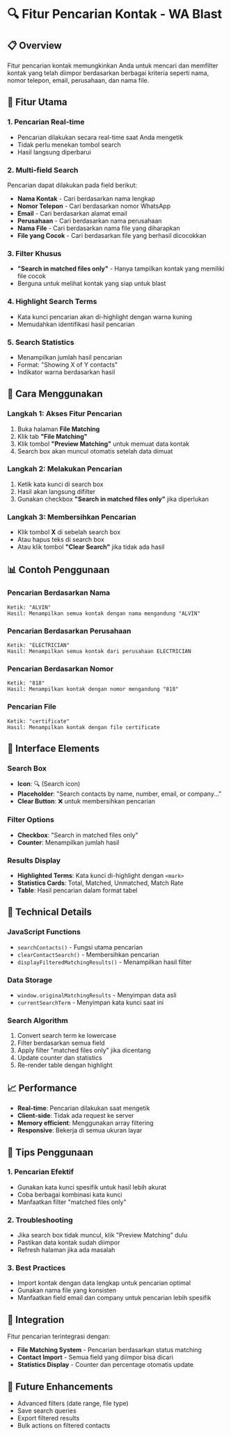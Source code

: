# 🔍 Fitur Pencarian Kontak - WA Blast

## 📋 Overview
Fitur pencarian kontak memungkinkan Anda untuk mencari dan memfilter kontak yang telah diimpor berdasarkan berbagai kriteria seperti nama, nomor telepon, email, perusahaan, dan nama file.

## 🎯 Fitur Utama

### 1. **Pencarian Real-time**
- Pencarian dilakukan secara real-time saat Anda mengetik
- Tidak perlu menekan tombol search
- Hasil langsung diperbarui

### 2. **Multi-field Search**
Pencarian dapat dilakukan pada field berikut:
- **Nama Kontak** - Cari berdasarkan nama lengkap
- **Nomor Telepon** - Cari berdasarkan nomor WhatsApp
- **Email** - Cari berdasarkan alamat email
- **Perusahaan** - Cari berdasarkan nama perusahaan
- **Nama File** - Cari berdasarkan nama file yang diharapkan
- **File yang Cocok** - Cari berdasarkan file yang berhasil dicocokkan

### 3. **Filter Khusus**
- **"Search in matched files only"** - Hanya tampilkan kontak yang memiliki file cocok
- Berguna untuk melihat kontak yang siap untuk blast

### 4. **Highlight Search Terms**
- Kata kunci pencarian akan di-highlight dengan warna kuning
- Memudahkan identifikasi hasil pencarian

### 5. **Search Statistics**
- Menampilkan jumlah hasil pencarian
- Format: "Showing X of Y contacts"
- Indikator warna berdasarkan hasil

## 🚀 Cara Menggunakan

### Langkah 1: Akses Fitur Pencarian
1. Buka halaman **File Matching**
2. Klik tab **"File Matching"**
3. Klik tombol **"Preview Matching"** untuk memuat data kontak
4. Search box akan muncul otomatis setelah data dimuat

### Langkah 2: Melakukan Pencarian
1. Ketik kata kunci di search box
2. Hasil akan langsung difilter
3. Gunakan checkbox **"Search in matched files only"** jika diperlukan

### Langkah 3: Membersihkan Pencarian
- Klik tombol **X** di sebelah search box
- Atau hapus teks di search box
- Atau klik tombol **"Clear Search"** jika tidak ada hasil

## 📊 Contoh Penggunaan

### Pencarian Berdasarkan Nama
```
Ketik: "ALVIN"
Hasil: Menampilkan semua kontak dengan nama mengandung "ALVIN"
```

### Pencarian Berdasarkan Perusahaan
```
Ketik: "ELECTRICIAN"
Hasil: Menampilkan semua kontak dari perusahaan ELECTRICIAN
```

### Pencarian Berdasarkan Nomor
```
Ketik: "818"
Hasil: Menampilkan kontak dengan nomor mengandung "818"
```

### Pencarian File
```
Ketik: "certificate"
Hasil: Menampilkan kontak dengan file certificate
```

## 🎨 Interface Elements

### Search Box
- **Icon**: 🔍 (Search icon)
- **Placeholder**: "Search contacts by name, number, email, or company..."
- **Clear Button**: ❌ untuk membersihkan pencarian

### Filter Options
- **Checkbox**: "Search in matched files only"
- **Counter**: Menampilkan jumlah hasil

### Results Display
- **Highlighted Terms**: Kata kunci di-highlight dengan `<mark>`
- **Statistics Cards**: Total, Matched, Unmatched, Match Rate
- **Table**: Hasil pencarian dalam format tabel

## 🔧 Technical Details

### JavaScript Functions
- `searchContacts()` - Fungsi utama pencarian
- `clearContactSearch()` - Membersihkan pencarian
- `displayFilteredMatchingResults()` - Menampilkan hasil filter

### Data Storage
- `window.originalMatchingResults` - Menyimpan data asli
- `currentSearchTerm` - Menyimpan kata kunci saat ini

### Search Algorithm
1. Convert search term ke lowercase
2. Filter berdasarkan semua field
3. Apply filter "matched files only" jika dicentang
4. Update counter dan statistics
5. Re-render table dengan highlight

## 📈 Performance
- **Real-time**: Pencarian dilakukan saat mengetik
- **Client-side**: Tidak ada request ke server
- **Memory efficient**: Menggunakan array filtering
- **Responsive**: Bekerja di semua ukuran layar

## 🎯 Tips Penggunaan

### 1. **Pencarian Efektif**
- Gunakan kata kunci spesifik untuk hasil lebih akurat
- Coba berbagai kombinasi kata kunci
- Manfaatkan filter "matched files only"

### 2. **Troubleshooting**
- Jika search box tidak muncul, klik "Preview Matching" dulu
- Pastikan data kontak sudah diimpor
- Refresh halaman jika ada masalah

### 3. **Best Practices**
- Import kontak dengan data lengkap untuk pencarian optimal
- Gunakan nama file yang konsisten
- Manfaatkan field email dan company untuk pencarian lebih spesifik

## 🔄 Integration
Fitur pencarian terintegrasi dengan:
- **File Matching System** - Pencarian berdasarkan status matching
- **Contact Import** - Semua field yang diimpor bisa dicari
- **Statistics Display** - Counter dan percentage otomatis update

## 🚀 Future Enhancements
- Advanced filters (date range, file type)
- Save search queries
- Export filtered results
- Bulk actions on filtered contacts
